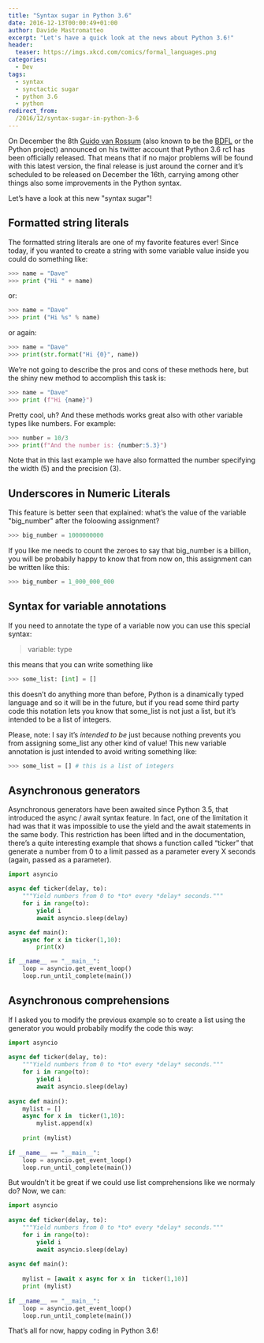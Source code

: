 ```yaml
---
title: "Syntax sugar in Python 3.6"
date: 2016-12-13T00:00:49+01:00
author: Davide Mastromatteo
excerpt: "Let's have a quick look at the news about Python 3.6!"
header:
  teaser: https://imgs.xkcd.com/comics/formal_languages.png
categories:
  - Dev
tags:
  - syntax
  - synctactic sugar
  - python 3.6
  - python
redirect_from:
  /2016/12/syntax-sugar-in-python-3-6
---
```

On December the 8th [Guido van Rossum](https://www.twitter.com/@gvanrossum) (also known to be the [BDFL](https://en.wikipedia.org/wiki/Benevolent_dictator_for_life) or the Python project) announced on his twitter account that Python 3.6 rc1 has been officially released. That means that if no major problems will be found with this latest version, the final release is just around the corner and it’s scheduled to be released on December the 16th, carrying among other things also some improvements in the Python syntax.

Let’s have a look at this new "syntax sugar"!

## Formatted string literals

The formatted string literals are one of my favorite features ever! Since today, if you wanted to create a string with some variable value inside you could do something like:

```python
>>> name = "Dave"
>>> print ("Hi " + name)
```

or:

```pytHON
>>> name = "Dave"
>>> print ("Hi %s" % name)
```

or again:

```python
>>> name = "Dave"
>>> print(str.format("Hi {0}", name))
```

We’re not going to describe the pros and cons of these methods here, but the shiny new method to accomplish this task is:

```python
>>> name = "Dave"
>>> print (f"Hi {name}")
```

Pretty cool, uh? And these methods works great also with other variable types like numbers. For example:

```python
>>> number = 10/3
>>> print(f"And the number is: {number:5.3}")
```

Note that in this last example we have also formatted the number specifying the width (5) and the precision (3).

## Underscores in Numeric Literals

This feature is better seen that explained: what’s the value of the variable "big_number" after the foloowing assignment?

```python
>>> big_number = 1000000000
```

If you like me needs to count the zeroes to say that big_number is a billion, you will be probabily happy to know that from now on, this assignment can be written like this:

```python
>>> big_number = 1_000_000_000
```

## Syntax for variable annotations

If you need to annotate the type of a variable now you can use this special syntax:

> variable: type

this means that you can write something like

```python
>>> some_list: [int] = []
```

this doesn’t do anything more than before, Python is a dinamically typed language and so it will be in the future, but if you read some third party code this notation lets you know that some_list is not just a list, but it’s intended to be a list of integers.

Please, note: I say it’s *intended to be* just because nothing prevents you from assigning some_list any other kind of value! This new variable annotation is just intended to avoid writing something like:

```python
>>> some_list = [] # this is a list of integers
```

## Asynchronous generators

Asynchronous generators have been awaited since Python 3.5, that introduced the async / await syntax feature. In fact, one of the limitation it had was that it was impossible to use the yield and the await statements in the same body. This restriction has been lifted and in the documentation, there’s a quite interesting example that shows a function called “ticker” that generate a number from 0 to a limit passed as a parameter every X seconds (again, passed as a parameter).

```python
import asyncio

async def ticker(delay, to):
    """Yield numbers from 0 to *to* every *delay* seconds."""
    for i in range(to):
        yield i
        await asyncio.sleep(delay)

async def main():
    async for x in ticker(1,10):
        print(x)

if __name__ == "__main__":
    loop = asyncio.get_event_loop()
    loop.run_until_complete(main())
```

## Asynchronous comprehensions

If I asked you to modify the previous example so to create a list using the generator you would probabily modify the code this way:

```python
import asyncio
​
async def ticker(delay, to):
    """Yield numbers from 0 to *to* every *delay* seconds."""
    for i in range(to):
        yield i
        await asyncio.sleep(delay)
​
async def main():
    mylist = []
    async for x in  ticker(1,10):
        mylist.append(x)
​
    print (mylist)
​
if __name__ == "__main__":
    loop = asyncio.get_event_loop()
    loop.run_until_complete(main())
```

But wouldn’t it be great if we could use list comprehensions like we normaly do? Now, we can:

```python
import asyncio
​
async def ticker(delay, to):
    """Yield numbers from 0 to *to* every *delay* seconds."""
    for i in range(to):
        yield i
        await asyncio.sleep(delay)
​
async def main():
​
    mylist = [await x async for x in  ticker(1,10)]
    print (mylist)
​
if __name__ == "__main__":
    loop = asyncio.get_event_loop()
    loop.run_until_complete(main())
```

That’s all for now, happy coding in Python 3.6!